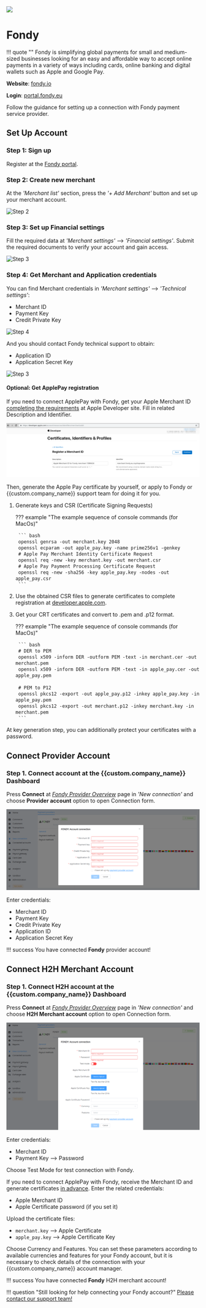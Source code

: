 <img src="https://static.openfintech.io/payment_providers/fondy/logo.svg?w=400" width="400px" >

# Fondy

!!! quote ""
    Fondy is simplifying global payments for small and medium-sized businesses looking for an easy and affordable way to accept online payments in a variety of ways including cards, online banking and digital wallets such as Apple and Google Pay.

**Website**: [fondy.io](https://fondy.io/en/)

**Login**: [portal.fondy.eu](https://portal.fondy.eu/mportal/#/account/login)

Follow the guidance for setting up a connection with Fondy payment service provider.

## Set Up Account

### Step 1: Sign up

Register at the [Fondy portal](https://portal.fondy.eu/mportal/#/account/registration).

### Step 2: Create new merchant

At the *'Merchant list'* section, press the *'+ Add Merchant'* button and set up your merchant account.

![Step 2](images/fondy-step1.png)

### Step 3: Set up Financial settings

Fill the required data at *'Merchant settings'* --> *'Financial settings'*. Submit the required documents to verify your account and gain access.

![Step 3](images/fondy-step2.png)

### Step 4: Get Merchant and Application credentials

You can find Merchant credentials in *'Merchant settings'* --> *'Technical settings'*:

- Merchant ID
- Payment Key
- Credit Private Key

![Step 4](images/fondy-step3.png)

And you should contact Fondy technical support to obtain:

- Application ID
- Application Secret Key

![Step 3](images/fondy-step4.png)

#### Optional: Get ApplePay registration

If you need to connect ApplePay with Fondy, get your Apple Merchant ID [completing the requirements](https://developer.apple.com/documentation/passkit/apple_pay/setting_up_apple_pay_requirements) at Apple Developer site. Fill in related Description and Identifier.

![Developer.apple.com](images/fondy-applepay.png)

Then, generate the Apple Pay certificate  by yourself, or apply to Fondy or {{custom.company_name}} support team for doing it for you.

1. Generate keys and CSR (Certificate Signing Requests)

    ??? example "The example sequence of console commands (for MacOs)"

        ``` bash
        openssl genrsa -out merchant.key 2048
        openssl ecparam -out apple_pay.key -name prime256v1 -genkey
        # Apple Pay Merchant Identity Certificate Request
        openssl req -new -key merchant.key -out merchant.csr
        # Apple Pay Payment Processing Certificate Request
        openssl req -new -sha256 -key apple_pay.key -nodes -out apple_pay.csr
        ```

2. Use the obtained CSR files to generate certificates to complete registration at [developer.apple.com](https://developer.apple.com/account/resources/identifiers/merchant/add).

3. Get your CRT certificates and convert to .pem and .p12 format.

    ??? example "The example sequence of console commands (for MacOs)"

        ``` bash
        # DER to PEM
        openssl x509 -inform DER -outform PEM -text -in merchant.cer -out merchant.pem
        openssl x509 -inform DER -outform PEM -text -in apple_pay.cer -out apple_pay.pem

        # PEM to P12
        openssl pkcs12 -export -out apple_pay.p12 -inkey apple_pay.key -in apple_pay.pem
        openssl pkcs12 -export -out merchant.p12 -inkey merchant.key -in merchant.pem
        ```

At key generation step, you can additionally protect your certificates with a password.

## Connect Provider Account

### Step 1. Connect account at the {{custom.company_name}} Dashboard

Press **Connect** at [*Fondy Provider Overview*]({{custom.dashboard_base_url}}connect-directory/payment-providers/fondy/general) page in *'New connection'* and choose **Provider account** option to open Connection form.

![Connect](images/provider-account.png)

Enter credentials:

- Merchant ID
- Payment Key
- Credit Private Key
- Application ID
- Application Secret Key

!!! success
    You have connected **Fondy** provider account!

## Connect H2H Merchant Account

### Step 1. Connect H2H account at the {{custom.company_name}} Dashboard

Press **Connect** at [*Fondy Provider Overview*]({{custom.dashboard_base_url}}connect-directory/payment-providers/fondy/general) page in *'New connection'* and choose **H2H Merchant account** option to open Connection form.

![Connect](images/h2h-merchant-account.png)

Enter credentials:

- Merchant ID
- Payment Key --> Password

Choose Test Mode for test connection with Fondy.

If you need to connect ApplePay with Fondy, receive the Merchant ID and generate certificates [in advance](#optional-get-applepay-registration). Enter the related credentials:

- Apple Merchant ID
- Apple Certificate password (if you set it)

Upload the certificate files:

- `merchant.key` --> Apple Certificate
- `apple_pay.key` --> Apple Certificate Key

Choose Currency and Features. You can set these parameters according to available currencies and features for your Fondy account, but it is necessary to check details of the connection with your {{custom.company_name}} account manager.

!!! success
    You have connected **Fondy** H2H merchant account!

!!! question "Still looking for help connecting your Fondy account?"
    [Please contact our support team!](mailto:{{custom.support_email}})
